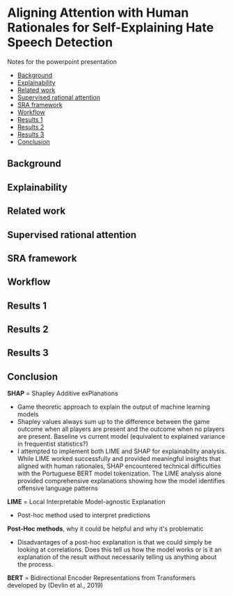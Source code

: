 # Aligning Attention with Human Rationales for Self-Explaining Hate Speech Detection

Notes for the powerpoint presentation

- [Background](#background)
- [Explainability](#explainability)
- [Related work](#related-work)
- [Supervised rational attention](#supervised-rational-attention)
- [SRA framework](#sra-framework)
- [Workflow](#workflow)
- [Results 1](#results-1)
- [Results 2](#results-2)
- [Results 3](#results-3)
- [Conclusion](#conclusion)

## Background


## Explainability

## Related work

## Supervised rational attention

## SRA framework

## Workflow

## Results 1

## Results 2

## Results 3

## Conclusion


**SHAP** = Shapley Additive exPlanations

- Game theoretic approach to explain the output of machine learning models
- Shapley values always sum up to the difference between the game outcome when all players are present and the outcome when no players are present. Baseline vs current model (equivalent to explained variance in frequentist statistics?)
- I attempted to implement both LIME and SHAP for explainability analysis. While LIME worked successfully and provided meaningful insights that aligned with human rationales, SHAP encountered technical difficulties with the Portuguese BERT model tokenization. The LIME analysis alone provided comprehensive explanations showing how the model identifies offensive language patterns

**LIME** = Local Interpretable Model-agnostic Explanation

- Post-hoc method used to interpret predictions

**Post-Hoc methods**, why it could be helpful and why it's problematic

- Disadvantages of a post-hoc explanation is that we could simply be looking at correlations. Does this tell us how the model works or is it an explanation of the result without necessarily telling us anything about the process.

**BERT** = Bidirectional Encoder Representations from Transformers developed by (Devlin et al., 2019)
